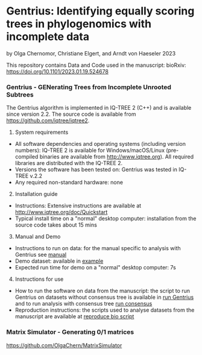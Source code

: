 # Gentrius: Identifying equally scoring trees in phylogenomics with incomplete data
by Olga Chernomor, Christiane Elgert, and Arndt von Haeseler
2023

This repository contains Data and Code used in the manuscript: bioRxiv: https://doi.org/10.1101/2023.01.19.524678

### Gentrius - GENerating Trees from Incomplete Unrooted Subtrees
The Gentrius algorithm is implemented in IQ-TREE 2 (C++) and is available since version 2.2. The source code is available from https://github.com/iqtree/iqtree2.

1. System requirements
* All software dependencies and operating systems (including version numbers): IQ-TREE 2 is available for Windows/macOS/Linux (pre-compiled binaries are available from 
http://www.iqtree.org). All required libraries are distributed with the IQ-TREE 2.
* Versions the software has been tested on: Gentrius was tested in IQ-TREE v.2.2
* Any required non-standard hardware: none

2. Installation guide
* Instructions: Extensive instructions are available at http://www.iqtree.org/doc/Quickstart
* Typical install time on a "normal" desktop computer: installation from the source code takes about 15 mins

3. Manual and Demo
* Instructions to run on data: for the manual specific to analysis with Gentrius see [manual](https://github.com/OlgaChern/Gentrius_2023SM/blob/main/gentrius_manual.md)
* Demo dataset: available in [example]()
* Expected run time for demo on a "normal" desktop computer: 7s

4. Instructions for use
* How to run the software on data from the manuscript: the script to run Gentrius on datasets without consensus tree is available in [run Gentrius](https://github.com/OlgaChern/Gentrius_2023SM/blob/main/auxiliary_scripts/script-run-main-stand-analysis-PER_DATASET.sh) and to run analysis with consensus tree [run consensus](https://github.com/OlgaChern/Gentrius_2023SM/blob/main/auxiliary_scripts/script-run-print_cons-stand-analysis-PER_DATASET.sh)
* Reproduction instructions: the scripts used to analyse datasets from the manuscript are available at [reproduce bio script](https://github.com/OlgaChern/Gentrius_2023SM/blob/main/data_biological/script-run-gentrius.sh)


### Matrix Simulator - Generating 0/1 matrices
https://github.com/OlgaChern/MatrixSimulator
